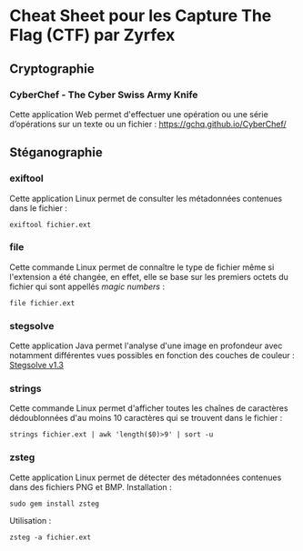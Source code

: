 # Cheat Sheet pour les Capture The Flag (CTF) par Zyrfex

## Cryptographie

### CyberChef - The Cyber Swiss Army Knife
Cette application Web permet d'effectuer une opération ou une série d’opérations sur un texte ou un fichier : 
https://gchq.github.io/CyberChef/

## Stéganographie

### exiftool
Cette application Linux permet de consulter les métadonnées contenues dans le fichier : 
```
exiftool fichier.ext
```

### file
Cette commande Linux permet de connaître le type de fichier même si l'extension a été changée, en effet, elle se base sur les premiers octets du fichier qui sont appellés _magic numbers_ : 
```
file fichier.ext
```

### stegsolve
Cette application Java permet l'analyse d'une image en profondeur avec notamment différentes vues possibles en fonction des couches de couleur : 
[Stegsolve v1.3](https://github.com/Zyrfex/CheatSheet/raw/main/Outils/Stegsolve%20v1.3.jar)

### strings
Cette commande Linux permet d'afficher toutes les chaînes de caractères dédoublonnées d'au moins 10 caractères qui se trouvent dans le fichier : 
```
strings fichier.ext | awk 'length($0)>9' | sort -u
```
### zsteg
Cette application Linux permet de détecter des métadonnées contenues dans des fichiers PNG et BMP.
Installation :
```
sudo gem install zsteg
```
Utilisation :
```
zsteg -a fichier.ext
```
